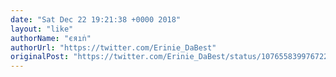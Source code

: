 ```yaml
---
date: "Sat Dec 22 19:21:38 +0000 2018"
layout: "like"
authorName: "єяıṅ"
authorUrl: "https://twitter.com/Erinie_DaBest"
originalPost: "https://twitter.com/Erinie_DaBest/status/1076558399767224320"
---
```

